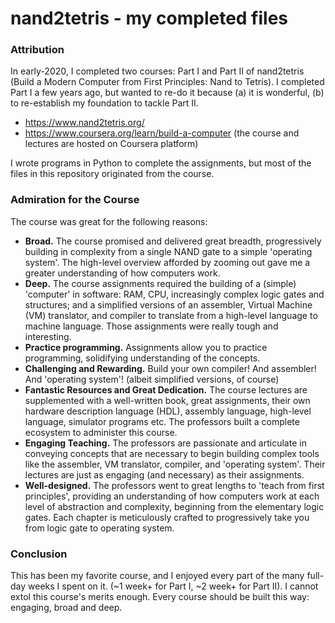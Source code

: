 # nand2tetris - my completed files

### Attribution
In early-2020, I completed two courses: Part I and Part II of nand2tetris (Build a Modern Computer from First Principles: Nand to Tetris). I completed Part I a few years ago, but wanted to re-do it because (a) it is wonderful, (b) to re-establish my foundation to tackle Part II.
- https://www.nand2tetris.org/
- https://www.coursera.org/learn/build-a-computer (the course and lectures are hosted on Coursera platform)

I wrote programs in Python to complete the assignments, but most of the files in this repository originated from the course.

### Admiration for the Course
The course was great for the following reasons:
- **Broad.** The course promised and delivered great breadth, progressively building in complexity from a single NAND gate to a simple 'operating system'. The high-level overview afforded by zooming out gave me a greater understanding of how computers work.
- **Deep.** The course assignments required the building of a (simple) 'computer' in software: RAM, CPU, increasingly complex logic gates and structures; and a simplified versions of an assembler, Virtual Machine (VM) translator, and compiler to translate from a high-level language to machine language. Those assignments were really tough and interesting.
- **Practice programming.** Assignments allow you to practice programming, solidifying understanding of the concepts.
- **Challenging and Rewarding.** Build your own compiler! And assembler! And 'operating system'! (albeit simplified versions, of course)
- **Fantastic Resources and Great Dedication.** The course lectures are supplemented with a well-written book, great assignments, their own hardware description language (HDL), assembly language, high-level language, simulator programs etc. The professors built a complete ecosystem to administer this course.
- **Engaging Teaching.** The professors are passionate and articulate in conveying concepts that are necessary to begin building complex tools like the assembler, VM translator, compiler, and 'operating system'. Their lectures are just as engaging (and necessary) as their assignments.
- **Well-designed.** The professors went to great lengths to 'teach from first principles', providing an understanding of how computers work at each level of abstraction and complexity, beginning from the elementary logic gates. Each chapter is meticulously crafted to progressively take you from logic gate to operating system.

### Conclusion
This has been my favorite course, and I enjoyed every part of the many full-day weeks I spent on it. (~1 week+ for Part I, ~2 week+ for Part II). I cannot extol this course's merits enough. Every course should be built this way: engaging, broad and deep.
